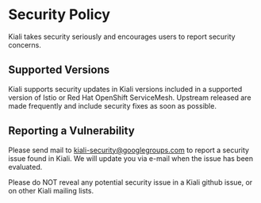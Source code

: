 # Security Policy
Kiali takes security seriously and encourages users to report security concerns.

## Supported Versions
Kiali supports security updates in Kiali versions included in a supported version of Istio or Red Hat OpenShift ServiceMesh.
Upstream released are made frequently and include security fixes as soon as possible.

## Reporting a Vulnerability
Please send mail to kiali-security@googlegroups.com to report a security issue found in Kiali.  We will update you
via e-mail when the issue has been evaluated.

Please do NOT reveal any potential security issue in a Kiali github issue, or on other Kiali mailing lists.
